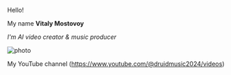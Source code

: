 Hello!

My name **Vitaly Mostovoy**

_I'm AI video creator & music producer_ 

![photo]([https://ibb.co/DpWdjRz](https://github.com/Druidmusic/Portfolio/blob/main/TensorPix%20-%20%D0%92%D0%A2%20%D0%B2%20%D1%86%D0%B2%D0%B5%D1%82%D0%B5.jpeg))

My YouTube channel (https://www.youtube.com/@druidmusic2024/videos)
